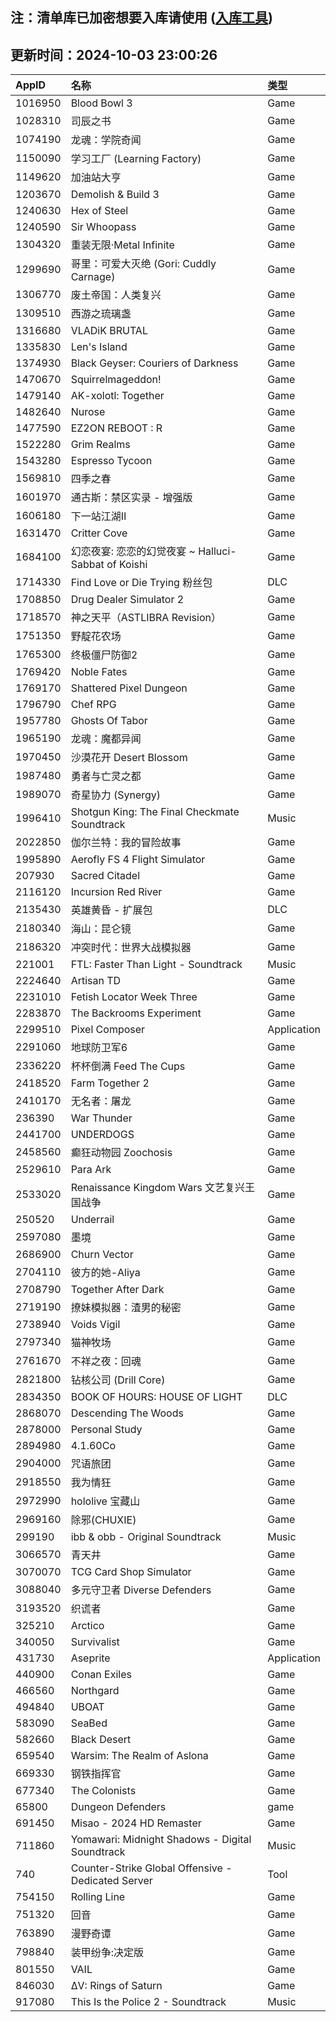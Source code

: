 ## 注：清单库已加密想要入库请使用 ([入库工具](https://github.com/BlankTMing/ManifestAutoUpdate/releases))

## 更新时间：2024-10-03 23:00:26
| AppID | 名称 | 类型  |
| :-------------------- | :----------------------------- | :----------- |
| 1016950 | Blood Bowl 3| Game |
| 1028310 | 司辰之书| Game |
| 1074190 | 龙魂：学院奇闻| Game |
| 1150090 | 学习工厂 (Learning Factory)| Game |
| 1149620 | 加油站大亨| Game |
| 1203670 | Demolish & Build 3| Game |
| 1240630 | Hex of Steel| Game |
| 1240590 | Sir Whoopass| Game |
| 1304320 | 重装无限·Metal Infinite| Game |
| 1299690 | 哥里：可爱大灭绝 (Gori: Cuddly Carnage)| Game |
| 1306770 | 废土帝国：人类复兴| Game |
| 1309510 | 西游之琉璃盏| Game |
| 1316680 | VLADiK BRUTAL| Game |
| 1335830 | Len's Island| Game |
| 1374930 | Black Geyser: Couriers of Darkness| Game |
| 1470670 | Squirrelmageddon!| Game |
| 1479140 | AK-xolotl: Together| Game |
| 1482640 | Nurose| Game |
| 1477590 | EZ2ON REBOOT : R| Game |
| 1522280 | Grim Realms| Game |
| 1543280 | Espresso Tycoon| Game |
| 1569810 | 四季之春| Game |
| 1601970 | 通古斯：禁区实录 - 增强版| Game |
| 1606180 | 下一站江湖Ⅱ| Game |
| 1631470 | Critter Cove| Game |
| 1684100 | 幻恋夜宴: 恋恋的幻觉夜宴 ~ Halluci-Sabbat of Koishi| Game |
| 1714330 | Find Love or Die Trying 粉丝包| DLC |
| 1708850 | Drug Dealer Simulator 2| Game |
| 1718570 | 神之天平（ASTLIBRA Revision）| Game |
| 1751350 | 野靛花农场| Game |
| 1765300 | 终极僵尸防御2| Game |
| 1769420 | Noble Fates| Game |
| 1769170 | Shattered Pixel Dungeon| Game |
| 1796790 | Chef RPG| Game |
| 1957780 | Ghosts Of Tabor| Game |
| 1965190 | 龙魂：魔都异闻| Game |
| 1970450 | 沙漠花开 Desert Blossom| Game |
| 1987480 | 勇者与亡灵之都| Game |
| 1989070 | 奇星协力 (Synergy)| Game |
| 1996410 | Shotgun King: The Final Checkmate Soundtrack| Music |
| 2022850 | 伽尔兰特：我的冒险故事| Game |
| 1995890 | Aerofly FS 4 Flight Simulator| Game |
| 207930 | Sacred Citadel| Game |
| 2116120 | Incursion Red River| Game |
| 2135430 | 英雄黄昏 - 扩展包| DLC |
| 2180340 | 海山：昆仑镜| Game |
| 2186320 | 冲突时代：世界大战模拟器| Game |
| 221001 | FTL: Faster Than Light - Soundtrack| Music |
| 2224640 | Artisan TD| Game |
| 2231010 | Fetish Locator Week Three| Game |
| 2283870 | The Backrooms Experiment| Game |
| 2299510 | Pixel Composer| Application |
| 2291060 | 地球防卫军6| Game |
| 2336220 | 杯杯倒满 Feed The Cups| Game |
| 2418520 | Farm Together 2| Game |
| 2410170 | 无名者：屠龙| Game |
| 236390 | War Thunder| Game |
| 2441700 | UNDERDOGS| Game |
| 2458560 | 癫狂动物园 Zoochosis| Game |
| 2529610 | Para Ark| Game |
| 2533020 | Renaissance Kingdom Wars 文艺复兴王国战争| Game |
| 250520 | Underrail| Game |
| 2597080 | 墨境| Game |
| 2686900 | Churn Vector| Game |
| 2704110 | 彼方的她-Aliya| Game |
| 2708790 | Together After Dark| Game |
| 2719190 | 撩妹模拟器：渣男的秘密| Game |
| 2738940 | Voids Vigil| Game |
| 2797340 | 猫神牧场| Game |
| 2761670 | 不祥之夜：回魂| Game |
| 2821800 | 钻核公司 (Drill Core)| Game |
| 2834350 | BOOK OF HOURS: HOUSE OF LIGHT| DLC |
| 2868070 | Descending The Woods| Game |
| 2878000 | Personal Study| Game |
| 2894980 | 4.1.60Co| Game |
| 2904000 | 咒语旅团| Game |
| 2918550 | 我为情狂| Game |
| 2972990 | hololive 宝藏山| Game |
| 2969160 | 除邪(CHUXIE)| Game |
| 299190 | ibb & obb - Original Soundtrack| Music |
| 3066570 | 青天井| Game |
| 3070070 | TCG Card Shop Simulator| Game |
| 3088040 | 多元守卫者 Diverse Defenders| Game |
| 3193520 | 织谎者| Game |
| 325210 | Arctico| Game |
| 340050 | Survivalist| Game |
| 431730 | Aseprite| Application |
| 440900 | Conan Exiles| Game |
| 466560 | Northgard| Game |
| 494840 | UBOAT| Game |
| 583090 | SeaBed| Game |
| 582660 | Black Desert| Game |
| 659540 | Warsim: The Realm of Aslona| Game |
| 669330 | 钢铁指挥官| Game |
| 677340 | The Colonists| Game |
| 65800 | Dungeon Defenders| game |
| 691450 | Misao - 2024 HD Remaster| Game |
| 711860 | Yomawari: Midnight Shadows - Digital Soundtrack| Music |
| 740 | Counter-Strike Global Offensive - Dedicated Server| Tool |
| 754150 | Rolling Line| Game |
| 751320 | 回音| Game |
| 763890 | 漫野奇谭| Game |
| 798840 | 装甲纷争:决定版| Game |
| 801550 | VAIL| Game |
| 846030 | ΔV: Rings of Saturn| Game |
| 917080 | This Is the Police 2 - Soundtrack| Music |
